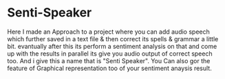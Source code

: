 # Senti-Speaker
Here I made an Approach to a project where you can add audio speech which further saved in a text file &amp; then correct its spells &amp; grammar a little bit. evantually after this its perform a sentiment analysis on that and come up with the results in parallel its give you audio output of correct speech too. And i give this a name that is "Senti Speaker". 
You Can also gor the feature of Graphical representation too of your sentiment anaysis result.
